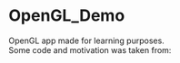 # OpenGL_Demo
OpenGL app made for learning purposes. </br>
Some code and motivation was taken from:
